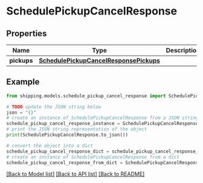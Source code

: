 # SchedulePickupCancelResponse


## Properties

Name | Type | Description | Notes
------------ | ------------- | ------------- | -------------
**pickups** | [**SchedulePickupCancelResponsePickups**](SchedulePickupCancelResponsePickups.md) |  | [optional] 

## Example

```python
from shipping.models.schedule_pickup_cancel_response import SchedulePickupCancelResponse

# TODO update the JSON string below
json = "{}"
# create an instance of SchedulePickupCancelResponse from a JSON string
schedule_pickup_cancel_response_instance = SchedulePickupCancelResponse.from_json(json)
# print the JSON string representation of the object
print(SchedulePickupCancelResponse.to_json())

# convert the object into a dict
schedule_pickup_cancel_response_dict = schedule_pickup_cancel_response_instance.to_dict()
# create an instance of SchedulePickupCancelResponse from a dict
schedule_pickup_cancel_response_from_dict = SchedulePickupCancelResponse.from_dict(schedule_pickup_cancel_response_dict)
```
[[Back to Model list]](../README.md#documentation-for-models) [[Back to API list]](../README.md#documentation-for-api-endpoints) [[Back to README]](../README.md)


